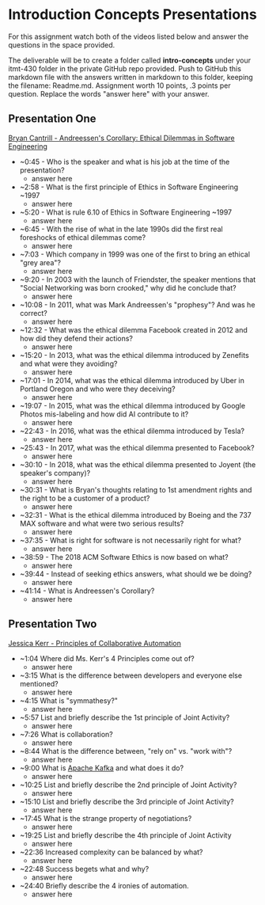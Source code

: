 # Introduction Concepts Presentations

For this assignment watch both of the videos listed below and answer the questions in the space provided.

The deliverable will be to create a folder called **intro-concepts** under your itmt-430 folder in the private GitHub repo provided.  Push to GitHub this markdown file with the answers written in markdown to this folder, keeping the filename: Readme.md.  Assignment worth 10 points, .3 points per question.  Replace the words "answer here" with your answer.

## Presentation One

[Bryan Cantrill - Andreessen's Corollary: Ethical Dilemmas in Software Engineering](https://www.youtube.com/watch?v=0wtvQZijPzg&feature=youtu.be "Bryan Cantrill - Andreessen's Corollary: Ethical Dilemmas in Software Engineering")

* ~0:45 - Who is the speaker and what is his job at the time of the presentation?
  * answer here
* ~2:58 - What is the first principle of Ethics in Software Engineering ~1997
  * answer here
* ~5:20 - What is rule 6.10 of Ethics in Software Engineering ~1997
  * answer here
* ~6:45 - With the rise of what in the late 1990s did the first real foreshocks of ethical dilemmas come?
  * answer here
* ~7:03 - Which company in 1999 was one of the first to bring an ethical "grey area"?
  * answer here
* ~9:20 - In 2003 with the launch of Friendster, the speaker mentions that "Social Networking was born crooked," why did he conclude that?
  * answer here
* ~10:08 - In 2011, what was Mark Andreessen's "prophesy"? And was he correct?
  * answer here
* ~12:32 - What was the ethical dilemma Facebook created in 2012 and how did they defend their actions?
  * answer here
* ~15:20 -  In 2013, what was the ethical dilemma introduced by Zenefits and what were they avoiding?
  * answer here
* ~17:01 - In 2014, what was the ethical dilemma introduced by Uber in Portland Oregon and who were they deceiving?
  * answer here
* ~19:07 - In 2015, what was the ethical dilemma introduced by Google Photos mis-labeling and how did AI contribute to it?
  * answer here
* ~22:43 - In 2016, what was the ethical dilemma introduced by Tesla?
  * answer here
* ~25:43 - In 2017, what was the ethical dilemma presented to Facebook?
  * answer here
* ~30:10 - In 2018, what was the ethical dilemma presented to Joyent (the speaker's company)?
  * answer here
* ~30:31 - What is Bryan's thoughts relating to 1st amendment rights and the right to be a customer of a product?
  * answer here
* ~32:31 - What is the ethical dilemma introduced by Boeing and the 737 MAX software and what were two serious results?
  * answer here
* ~37:35 - What is right for software is not necessarily right for what?
  * answer here
* ~38:59 - The 2018 ACM Software Ethics is now based on what?
  * answer here
* ~39:44 - Instead of seeking ethics answers, what should we be doing?
  * answer here
* ~41:14 - What is Andreessen's Corollary?
  * answer here

## Presentation Two

[Jessica Kerr - Principles of Collaborative Automation](https://www.youtube.com/watch?v=JY4HPhXuWFg&feature=emb_logo "Jessica Kerr - Principles of Collaborative Automation")

* ~1:04 Where did Ms. Kerr's 4 Principles come out of?
  * answer here
* ~3:15 What is the difference between developers and everyone else mentioned?
  * answer here
* ~4:15 What is "symmathesy?"
  * answer here
* ~5:57 List and briefly describe the 1st principle of Joint Activity?
  * answer here
* ~7:26 What is collaboration?
  * answer here
* ~8:44 What is the difference between, "rely on" vs. "work with"?
  * answer here
* ~9:00 What is [Apache Kafka](http://kafka.apache.org/ "Apache Kafka") and what does it do?
  * answer here
* ~10:25 List and briefly describe the 2nd principle of Joint Activity?
  * answer here
* ~15:10 List and briefly describe the 3rd principle of Joint Activity?
  * answer here
* ~17:45 What is the strange property of negotiations?
  * answer here
* ~19:25 List and briefly describe the 4th principle of Joint Activity
  * answer here
* ~22:36 Increased complexity can be balanced by what?
  * answer here
* ~22:48 Success begets what and why?
  * answer here
* ~24:40 Briefly describe the 4 ironies of automation.
  * answer here
